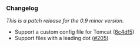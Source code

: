 ### Changelog

*This is a patch release for the 0.9 minor version.*

* Support a custom config file for Tomcat ([6c4df5](https://github.com/earldouglas/xsbt-web-plugin/commit/6c4df5560af47856dd1c5b799bf58e8d0de73865))
* Support files with a leading dot ([#205](https://github.com/earldouglas/xsbt-web-plugin/pull/205))
